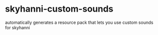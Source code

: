 # skyhanni-custom-sounds
automatically generates a resource pack that lets you use custom sounds for skyhanni
